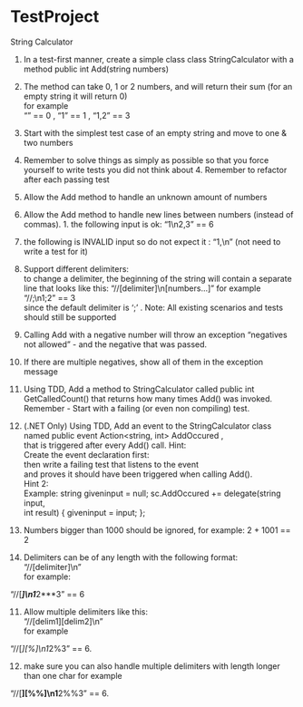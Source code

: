 # TestProject
String Calculator  
1.	In a test-first manner, create a simple class class StringCalculator with a method public int Add(string numbers) 

1. The method can take 0, 1 or 2 numbers, and will return their sum 
(for an empty string it will return 0)  
for example  
“” == 0 , “1” == 1 , “1,2” == 3 
2. Start with the simplest test case of an empty string and move to one & two  numbers 
3. Remember to solve things as simply as possible so that you force yourself to  write tests you did not think about 
     	4. Remember to refactor after each passing test 

2. Allow the Add method to handle an unknown amount of numbers 

3. Allow the Add method to handle new lines between numbers (instead of commas).
     	1. the following input is ok: “1\n2,3” == 6 
2. the following is INVALID input so do not expect it : “1,\n” (not need to write a  test for it)  
4. Support different delimiters:  
to change a delimiter, the beginning of the string will contain a separate line  that looks like this: 
“//[delimiter]\n[numbers…]” 
for example  
“//;\n1;2” == 3  
since the default delimiter is ‘;’ . 
Note: All existing scenarios and tests should still be supported 
5. Calling Add with a negative number will throw an exception “negatives not allowed” - and the negative that was passed.  
6. If there are multiple negatives, show all of them in the exception message 
7. Using TDD, Add a method to StringCalculator 
called public int GetCalledCount() 
that returns how many times Add() was invoked.  
Remember - Start with a failing (or even non compiling) test. 

8. (.NET Only) Using TDD, Add an event to the StringCalculator class named  public event Action<string, int> AddOccured ,  
that is triggered after every Add() call. 
Hint:  
Create the event declaration first:  
then write a failing test that listens to the event  
and proves it should have been triggered when calling Add().  
Hint 2:  
Example: 
 string giveninput = null; 
 sc.AddOccured += delegate(string input,  
int result) 
 { 
 giveninput = input; 
 };


9. Numbers bigger than 1000 should be ignored, for example: 
2 + 1001 == 2 
  
10. Delimiters can be of any length with the following format:  
“//[delimiter]\n”  
for example:  

“//[***]\n1***2***3” == 6 

11. Allow multiple delimiters like this:  
“//[delim1][delim2]\n”  
for example  

“//[*][%]\n1*2%3” == 6. 

12. make sure you can also handle multiple delimiters with length longer than one char  for example  

“//[**][%%]\n1**2%%3” == 6. 
